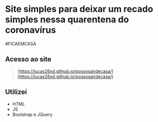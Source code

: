 # Site simples para deixar um recado simples nessa quarentena do coronavírus
#FICAEMCASA

## Acesso ao site
> [https://lucas26xd.github.io/possosairdecasa/](https://lucas26xd.github.io/possosairdecasa/)

## Utilizei

 - HTML
 - JS
 - Bootstrap e JQuery

